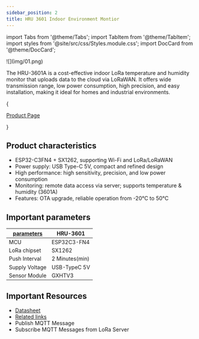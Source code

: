 ```yaml
---
sidebar_position: 2
title: HRU 3601 Indoor Environment Montior
---
```


import Tabs from '@theme/Tabs';
import TabItem from '@theme/TabItem';
import styles from '@site/src/css/Styles.module.css';
import DocCard from '@theme/DocCard';

<div style={{ textAlign: 'center' }}>
  ![](img/01.png)
</div>

The HRU-3601A is a cost-effective indoor LoRa temperature and humidity monitor that uploads data to the cloud via LoRaWAN. It offers wide transmission range, low power consumption, high precision, and easy installation, making it ideal for homes and industrial environments.


{<div className={styles.btnContainer}>
  <a href="https://heltec.org/project/hru-3601/" className={styles.btnLink1}>
    Product Page
  </a>
</div>}

## Product characteristics

- ESP32-C3FN4 + SX1262, supporting Wi-Fi and LoRa/LoRaWAN
- Power supply: USB Type-C 5V, compact and refined design
- High performance: high sensitivity, precision, and low power consumption
- Monitoring: remote data access via server; supports temperature & humidity (3601A)
- Features: OTA upgrade, reliable operation from -20°C to 50°C

## Important parameters
| [parameters](https://resource.heltec.cn/download/HRU3601/HRU-3601.pdf)         | HRU-3601        |
|--------------------|----------------------------|
|MCU     |	    ESP32C3-FN4          |
|LoRa chipset |    SX1262              |
| Push Interval     |   	2 Minutes(min)                |
| Supply Voltage       | 	USB-TypeC 5V       |
| Sensor Module       | GXHTV3   |


## Important Resources
- [Datasheet](https://resource.heltec.cn/download/HRU3601/HRU-3601.pdf)
- [Related links](https://resource.heltec.cn/download/HRU3601)
- Publish MQTT Message
- Subscribe MQTT Messages from LoRa Server
